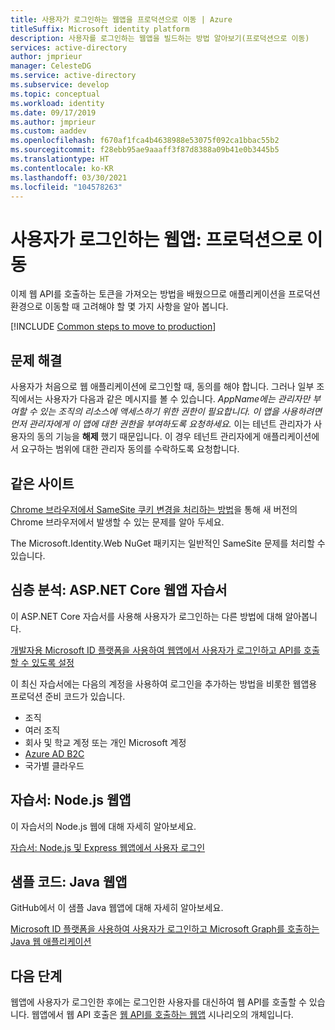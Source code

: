 ```yaml
---
title: 사용자가 로그인하는 웹앱을 프로덕션으로 이동 | Azure
titleSuffix: Microsoft identity platform
description: 사용자를 로그인하는 웹앱을 빌드하는 방법 알아보기(프로덕션으로 이동)
services: active-directory
author: jmprieur
manager: CelesteDG
ms.service: active-directory
ms.subservice: develop
ms.topic: conceptual
ms.workload: identity
ms.date: 09/17/2019
ms.author: jmprieur
ms.custom: aaddev
ms.openlocfilehash: f670af1fca4b4638988e53075f092ca1bbac55b2
ms.sourcegitcommit: f28ebb95ae9aaaff3f87d8388a09b41e0b3445b5
ms.translationtype: HT
ms.contentlocale: ko-KR
ms.lasthandoff: 03/30/2021
ms.locfileid: "104578263"
---
```

# <a name="web-app-that-signs-in-users-move-to-production"></a>사용자가 로그인하는 웹앱: 프로덕션으로 이동

이제 웹 API를 호출하는 토큰을 가져오는 방법을 배웠으므로 애플리케이션을 프로덕션 환경으로 이동할 때 고려해야 할 몇 가지 사항을 알아 봅니다.

[!INCLUDE [Common steps to move to production](../../../includes/active-directory-develop-scenarios-production.md)]

## <a name="troubleshooting"></a>문제 해결
사용자가 처음으로 웹 애플리케이션에 로그인할 때, 동의를 해야 합니다. 그러나 일부 조직에서는 사용자가 다음과 같은 메시지를 볼 수 있습니다. *AppName에는 관리자만 부여할 수 있는 조직의 리소스에 액세스하기 위한 권한이 필요합니다. 이 앱을 사용하려면 먼저 관리자에게 이 앱에 대한 권한을 부여하도록 요청하세요.*
이는 테넌트 관리자가 사용자의 동의 기능을 **해제** 했기 때문입니다. 이 경우 테넌트 관리자에게 애플리케이션에서 요구하는 범위에 대한 관리자 동의를 수락하도록 요청합니다.

## <a name="same-site"></a>같은 사이트

[Chrome 브라우저에서 SameSite 쿠키 변경을 처리하는 방법](howto-handle-samesite-cookie-changes-chrome-browser.md)을 통해 새 버전의 Chrome 브라우저에서 발생할 수 있는 문제를 알아 두세요.

The Microsoft.Identity.Web NuGet 패키지는 일반적인 SameSite 문제를 처리할 수 있습니다.

## <a name="deep-dive-aspnet-core-web-app-tutorial"></a>심층 분석: ASP.NET Core 웹앱 자습서

이 ASP.NET Core 자습서를 사용해 사용자가 로그인하는 다른 방법에 대해 알아봅니다. 

[개발자용 Microsoft ID 플랫폼을 사용하여 웹앱에서 사용자가 로그인하고 API를 호출할 수 있도록 설정](https://github.com/Azure-Samples/ms-identity-aspnetcore-webapp-tutorial)

이 최신 자습서에는 다음의 계정을 사용하여 로그인을 추가하는 방법을 비롯한 웹앱용 프로덕션 준비 코드가 있습니다.

- 조직
- 여러 조직
- 회사 및 학교 계정 또는 개인 Microsoft 계정
- [Azure AD B2C](../../active-directory-b2c/overview.md)
- 국가별 클라우드

## <a name="tutorial-nodejs-web-app"></a>자습서: Node.js 웹앱

이 자습서의 Node.js 웹에 대해 자세히 알아보세요.

[자습서: Node.js 및 Express 웹앱에서 사용자 로그인](https://docs.microsoft.com/azure/active-directory/develop/tutorial-v2-nodejs-webapp-msal)

## <a name="sample-code-java-web-app"></a>샘플 코드: Java 웹앱

GitHub에서 이 샘플 Java 웹앱에 대해 자세히 알아보세요. 

[Microsoft ID 플랫폼을 사용하여 사용자가 로그인하고 Microsoft Graph를 호출하는 Java 웹 애플리케이션](https://github.com/Azure-Samples/ms-identity-java-webapp)

## <a name="next-steps"></a>다음 단계

웹앱에 사용자가 로그인한 후에는 로그인한 사용자를 대신하여 웹 API를 호출할 수 있습니다. 웹앱에서 웹 API 호출은 [웹 API를 호출하는 웹앱](scenario-web-app-call-api-overview.md) 시나리오의 개체입니다.